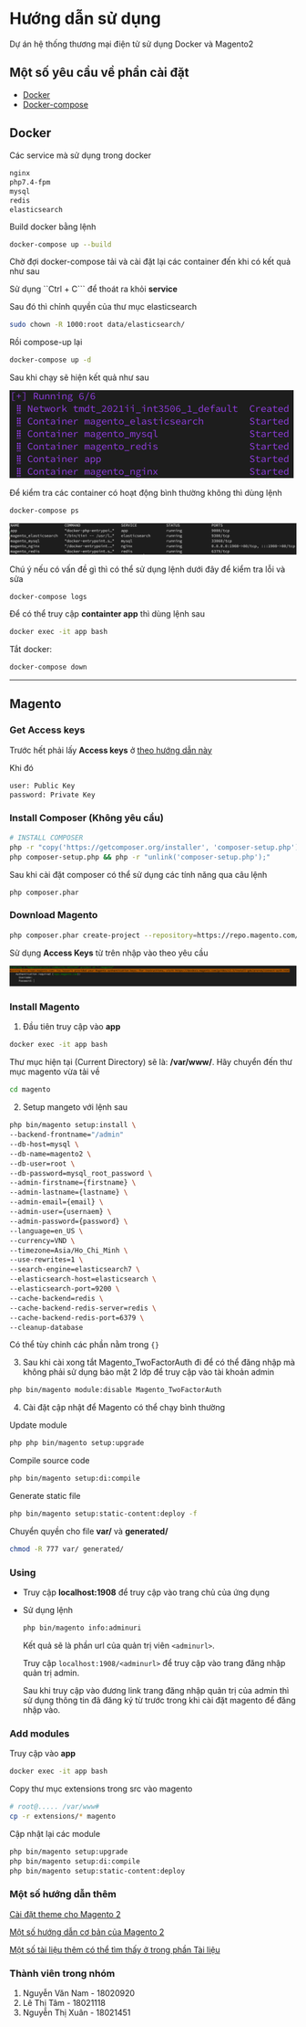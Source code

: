 # Hướng dẫn sử dụng
Dự án hệ thống thương mại điện tử sử dụng Docker và Magento2

## Một số yêu cầu về phần cài đặt

- [Docker](https://docs.docker.com/engine/install)
- [Docker-compose](https://docs.docker.com/compose/)

## Docker

Các service mà sử dụng trong docker

    nginx
    php7.4-fpm
    mysql
    redis
    elasticsearch

Build docker bằng lệnh

```bash
docker-compose up --build
```

Chờ đợi docker-compose tải và cài đặt lại các container đến khi có kết quả như sau

Sử dụng ``Ctrl + C``` để thoát ra khỏi **service**

Sau đó thì chỉnh quyền của thư mục elasticsearch

```bash
sudo chown -R 1000:root data/elasticsearch/
```

Rồi compose-up lại
```bash
docker-compose up -d
```

Sau khi chạy sẽ hiện kết quả như sau

![After docker-compose build](images/After_docker-compose_build.png)


Để kiểm tra các container có hoạt động bình thường không thì dùng lệnh
```bash
docker-compose ps
```

![docker-compose ps](images/docker-compose_ps.png)

Chú ý nếu có vấn đề gì thì có thể sử dụng lệnh dưới đây để kiểm tra lỗi và sửa

```
docker-compose logs
```

Để có thể truy cập **containter app** thì dùng lệnh sau
```bash
docker exec -it app bash
```

Tắt docker:
```bash
docker-compose down
```

---

## Magento

### Get Access keys

Trước hết phải lấy **Access keys** ở [theo hướng dẫn này](https://devdocs.magento.com/guides/v2.4/install-gde/prereq/connect-auth.html)

Khi đó

    user: Public Key
    password: Private Key

### Install Composer (Không yêu cầu)

```bash
# INSTALL COMPOSER
php -r "copy('https://getcomposer.org/installer', 'composer-setup.php');" && \
php composer-setup.php && php -r "unlink('composer-setup.php');"
```

Sau khi cài đặt composer có thể sử dụng các tính năng qua câu lệnh
```
php composer.phar
```

### Download Magento

```bash
php composer.phar create-project --repository=https://repo.magento.com/ magento/project-community-edition magento
```

Sử dụng **Access Keys** từ trên nhập vào theo yêu cầu

![User and password](images/user_and_password.png)


### Install Magento

1. Đầu tiên truy cập vào **app**
  ```bash
  docker exec -it app bash
  ```

  Thư mục hiện tại (Current Directory) sẽ là: **/var/www/**. Hãy chuyển đến thư mục magento vừa tải về

  ```bash
  cd magento
  ```

2. Setup mangeto với lệnh sau
  ```bash
  php bin/magento setup:install \
  --backend-frontname="/admin"
  --db-host=mysql \
  --db-name=magento2 \
  --db-user=root \
  --db-password=mysql_root_password \
  --admin-firstname={firstname} \
  --admin-lastname={lastname} \
  --admin-email={email} \
  --admin-user={usernaem} \
  --admin-password={password} \
  --language=en_US \
  --currency=VND \
  --timezone=Asia/Ho_Chi_Minh \
  --use-rewrites=1 \
  --search-engine=elasticsearch7 \
  --elasticsearch-host=elasticsearch \
  --elasticsearch-port=9200 \
  --cache-backend=redis \
  --cache-backend-redis-server=redis \
  --cache-backend-redis-port=6379 \
  --cleanup-database
  ```

  Có thể tùy chinh các phần nằm trong ```{}```

3. Sau khi cài xong tắt Magento_TwoFactorAuth đi để có thể đăng nhập mà không phải sử dụng bảo mật 2 lớp để truy cập vào tài khoản admin

  ```bash
  php bin/magento module:disable Magento_TwoFactorAuth
  ```


4. Cài đặt cập nhật để Magento có thể chạy bình thường

  Update module
  ```bash
  php php bin/magento setup:upgrade
  ```

  Compile source code
  ```bash
  php bin/magento setup:di:compile
  ```

  Generate static file
  ```bash
  php bin/magento setup:static-content:deploy -f
  ```

  Chuyển quyền cho file **var/** và **generated/**
  ```bash
  chmod -R 777 var/ generated/
  ```

### Using

- Truy cập **localhost:1908** để truy cập vào trang chủ của ứng dụng

- Sử dụng lệnh
  ```bash
  php bin/magento info:adminuri
  ```
  Kết quả sẽ là phần url của quản trị viên ```<adminurl>```.

  Truy cập ```localhost:1908/<adminurl>``` để truy cập vào trang đăng nhập quản trị admin.

  Sau khi truy cập vào đương link trang đăng nhập quản trị của admin thì sử dụng thông tin đã đăng ký từ trước trong khi cài đặt magento để đăng nhập vào.


### Add modules

Truy cập vào **app**

```bash
docker exec -it app bash
```

Copy thư mục extensions trong src vào magento

```bash
# root@..... /var/www#
cp -r extensions/* magento
```

Cập nhật lại các module

```bash
php bin/magento setup:upgrade
php bin/magento setup:di:compile
php bin/magento setup:static-content:deploy
```

### Một số hướng dẫn thêm

[Cài đặt theme cho Magento 2](https://www.mageworx.com/blog/how-to-install-a-theme-in-magento-2)

[Một số hướng dẫn cơ bản của Magento 2](https://devdocs.magento.com/videos/fundamentals/)

[Một số tài liệu thêm có thể tìm thấy ở trong phần Tài liệu](https://github.com/inFngNam/2021II_INT3506_1/tree/main/T%C3%A0i%20li%E1%BB%87u)

### Thành viên trong nhóm

1. Nguyễn Văn Nam - 18020920
2. Lê Thị Tâm - 18021118
3. Nguyễn Thị Xuân - 18021451





